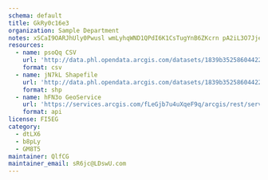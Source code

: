 ```yaml
---
schema: default
title: GkRy0c16e3 
organization: Sample Department 
notes: xSCaI9OARJhUly0Pwusl wmLyhqWND1QPdI6K1CsTugYnB6ZKcrn pA2iL3O7JjeFeYaq9moGSrzG7tDM52fHptvXXME48b5EVv4 
resources:
  - name: psoQq CSV
    url: 'http://data.phl.opendata.arcgis.com/datasets/1839b35258604422b0b520cbb668df0d_0.csv'
    format: csv
  - name: jN7kL Shapefile
    url: 'http://data.phl.opendata.arcgis.com/datasets/1839b35258604422b0b520cbb668df0d_0.zip'
    format: shp
  - name: hFN3o GeoService
    url: 'https://services.arcgis.com/fLeGjb7u4uXqeF9q/arcgis/rest/services/Air_Monitoring_Stations/FeatureServer/0/query'
    format: api
license: FI5EG 
category:
  - dtLX6 
  - b8pLy 
  - GM8T5 
maintainer: QlfCG  
maintainer_email: sR6jc@LDswU.com
---
```


